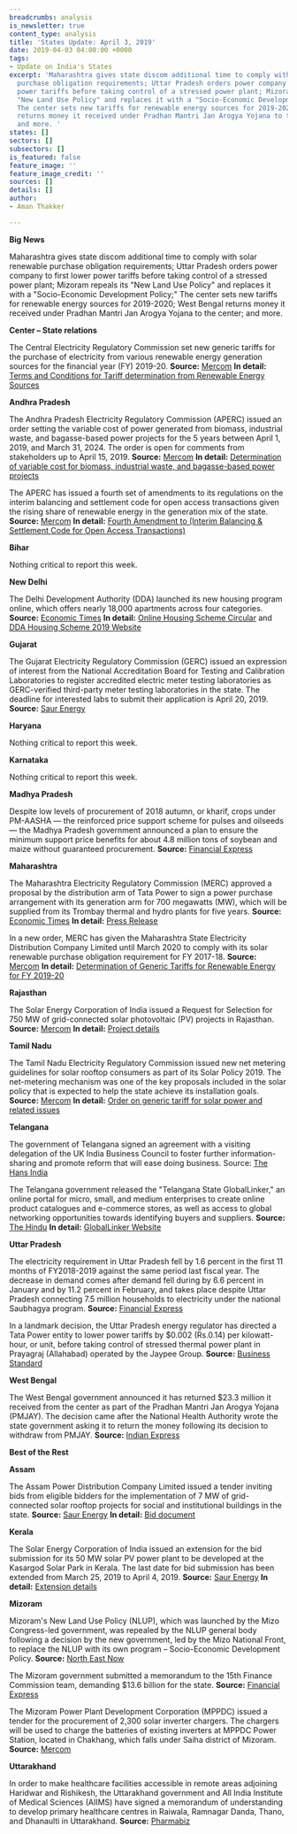 ```yaml
---
breadcrumbs: analysis
is_newsletter: true
content_type: analysis
title: 'States Update: April 3, 2019'
date: 2019-04-03 04:00:00 +0000
tags:
- Update on India's States
excerpt: 'Maharashtra gives state discom additional time to comply with solar renewable
  purchase obligation requirements; Uttar Pradesh orders power company to first lower
  power tariffs before taking control of a stressed power plant; Mizoram repeals its
  "New Land Use Policy" and replaces it with a "Socio-Economic Development Policy;"
  The center sets new tariffs for renewable energy sources for 2019-2020; West Bengal
  returns money it received under Pradhan Mantri Jan Arogya Yojana to the center;
  and more. '
states: []
sectors: []
subsectors: []
is_featured: false
feature_image: ''
feature_image_credit: ''
sources: []
details: []
author:
- Aman Thakker

---
```

**Big News**

Maharashtra gives state discom additional time to comply with solar renewable purchase obligation requirements; Uttar Pradesh orders power company to first lower power tariffs before taking control of a stressed power plant; Mizoram repeals its "New Land Use Policy" and replaces it with a "Socio-Economic Development Policy;" The center sets new tariffs for renewable energy sources for 2019-2020; West Bengal returns money it received under Pradhan Mantri Jan Arogya Yojana to the center; and more.

**Center – State relations**

The Central Electricity Regulatory Commission set new generic tariffs for the purchase of electricity from various renewable energy generation sources for the financial year (FY) 2019-20. **Source:** [Mercom](https://mercomindia.com/cerc-generic-tariff-renewable-2019-20/) **In detail:** [Terms and Conditions for Tariff determination from Renewable Energy Sources](http://cercind.gov.in/2019/orders/Draft%20RE%20Tariff%20Order%20for%20FY%202019-20.pdf)

**Andhra Pradesh**

The Andhra Pradesh Electricity Regulatory Commission (APERC) issued an order setting the variable cost of power generated from biomass, industrial waste, and bagasse-based power projects for the 5 years between April 1, 2019, and March 31, 2024. The order is open for comments from stakeholders up to April 15, 2019. **Source:** [Mercom](https://mercomindia.com/andhra-pradesh-variable-cost-biomass-bagasse-projects/) **In detail:** [Determination of variable cost for biomass, industrial waste, and bagasse-based power projects](http://www.aperc.gov.in/admin/upload/DraftOrder.pdf)

The APERC has issued a fourth set of amendments to its regulations on the interim balancing and settlement code for open access transactions given the rising share of renewable energy in the generation mix of the state. **Source:** [Mercom](https://mercomindia.com/andhra-pradesh-amend-regulation-on-open-access/) **In detail:** [Fourth Amendment to (Interim Balancing & Settlement Code for Open Access Transactions)](http://aperc.gov.in/admin/upload/Amndt_RegNo4of2019.pdf)

**Bihar**

Nothing critical to report this week.

**New Delhi**

The Delhi Development Authority (DDA) launched its new housing program online, which offers nearly 18,000 apartments across four categories. **Source:** [Economic Times](https://economictimes.indiatimes.com/industry/services/property-/-cstruction/dda-launches-new-housing-scheme-online/articleshow/68566581.cms) **In detail:** [Online Housing Scheme Circular](https://dda.org.in/tendernotices_docs/may2018/Circular%20For%20Launching%20Of%20New%20DDA%20Housing%20Scheme%20201908032019.pdf) and [DDA Housing Scheme 2019 Website](https://dda.org.in/ddahs19/AppForm/Banklist.aspx)

**Gujarat**

The Gujarat Electricity Regulatory Commission (GERC) issued an expression of interest from the National Accreditation Board for Testing and Calibration Laboratories to register accredited electric meter testing laboratories as GERC-verified third-party meter testing laboratories in the state. The deadline for interested labs to submit their application is April 20, 2019. **Source:** [Saur Energy](https://www.saurenergy.com/solar-energy-news/gujarat-eoi-electric-meter-testing)

**Haryana**

Nothing critical to report this week.

**Karnataka**

Nothing critical to report this week.

**Madhya Pradesh**

Despite low levels of procurement of 2018 autumn, or kharif, crops under PM-AASHA — the reinforced price support scheme for pulses and oilseeds — the Madhya Pradesh government announced a plan to ensure the minimum support price benefits for about 4.8 million tons of soybean and maize without guaranteed procurement. **Source:** [Financial Express](https://www.financialexpress.com/economy/madhya-pradesh-rolls-out-bhavantar-scheme-for-kharif-2018-to-spend-rs-1000-crore/1531219/)

**Maharashtra**

The Maharashtra Electricity Regulatory Commission (MERC) approved a proposal by the distribution arm of Tata Power to sign a power purchase arrangement with its generation arm for 700 megawatts (MW), which will be supplied from its Trombay thermal and hydro plants for five years. **Source:** [Economic Times](https://economictimes.indiatimes.com/industry/energy/power/merc-approves-700-mw-ppa-of-tata-power-for-five-years/articleshow/68598403.cms) **In detail:** [Press Release](https://www.tatapower.com/media/PressReleaseDetails/1636/merc-approves-700-mw-ppa-between-distribution-and-generation-business-of-tata-power-for-the-next-five-years)

In a new order, MERC has given the Maharashtra State Electricity Distribution Company Limited until March 2020 to comply with its solar renewable purchase obligation requirement for FY 2017-18. **Source:** [Mercom](https://mercomindia.com/maharashtra-discom-allowed-time-solar-rpo/) **In detail:** [Determination of Generic Tariffs for Renewable Energy for FY 2019-20](http://www.mercindia.org.in/pdf/Order%2058%2042/RE%20Draft%20Order-52%20of%202019.pdf)

**Rajasthan**

The Solar Energy Corporation of India issued a Request for Selection for 750 MW of grid-connected solar photovoltaic (PV) projects in Rajasthan. **Source:** [Mercom](https://mercomindia.com/secis-solar-tender-750-mw-rajasthan/) **In detail:** [Project details](http://seci.co.in/show_whats_new.php?id=825)

**Tamil Nadu**

The Tamil Nadu Electricity Regulatory Commission issued new net metering guidelines for solar rooftop consumers as part of its Solar Policy 2019. The net-metering mechanism was one of the key proposals included in the solar policy that is expected to help the state achieve its installation goals. **Source:** [Mercom](https://mercomindia.com/new-net-metering-rooftop-solar-tamil-nadu/) **In detail:** [Order on generic tariff for solar power and related issues](http://www.tnerc.gov.in/orders/Tariff%20Order%202009/2019/Solar-5-29-03-2019.pdf)

**Telangana**

The government of Telangana signed an agreement with a visiting delegation of the UK India Business Council to foster further information-sharing and promote reform that will ease doing business. Source: [The Hans India](https://www.thehansindia.com/business/ukibc-signs-mou-with-ts-government-515875)

The Telangana government released the "Telangana State GlobalLinker," an online portal for micro, small, and medium enterprises to create online product catalogues and e-commerce stores, as well as access to global networking opportunities towards identifying buyers and suppliers. **Source:** [The Hindu](https://www.thehindu.com/news/cities/Hyderabad/govt-unveils-portal-for-msmes/article26657168.ece) **In detail:** [GlobalLinker Website](https://ts-msme.globallinker.com/login)

**Uttar Pradesh**

The electricity requirement in Uttar Pradesh fell by 1.6 percent in the first 11 months of FY2018-2019 against the same period last fiscal year. The decrease in demand comes after demand fell during by 6.6 percent in January and by 11.2 percent in February, and takes place despite Uttar Pradesh connecting 7.5 million households to electricity under the national Saubhagya program. **Source:** [Financial Express](https://www.financialexpress.com/economy/power-demand-continues-to-slide-in-uttar-pradesh-experts-attribute-it-to-open-access/1528672/)

In a landmark decision, the Uttar Pradesh energy regulator has directed a Tata Power entity to lower power tariffs by $0.002 (Rs.0.14) per kilowatt-hour, or unit, before taking control of stressed thermal power plant in Prayagraj (Allahabad) operated by the Jaypee Group. **Source:** [Business Standard](https://www.business-standard.com/article/economy-policy/cut-tariff-before-buying-stressed-asset-up-energy-regulator-to-tata-power-119033000472_1.html)

**West Bengal**

The West Bengal government announced it has returned $23.3 million it received from the center as part of the Pradhan Mantri Jan Arogya Yojana (PMJAY). The decision came after the National Health Authority wrote the state government asking it to return the money following its decision to withdraw from PMJAY. **Source:** [Indian Express](https://indianexpress.com/article/india/bengal-returns-centres-pmjay-funds-5647747/)

**Best of the Rest**

**Assam**

The Assam Power Distribution Company Limited issued a tender inviting bids from eligible bidders for the implementation of 7 MW of grid-connected solar rooftop projects for social and institutional buildings in the state. **Source:** [Saur Energy](https://www.saurenergy.com/solar-energy-news/assam-7-mw-rooftop-solar-plants-social-institutional-buildings) **In detail:** [Bid document](https://www.apdcl.org/irj/go/km/docs/internet/ASSAM/webpage/PDF/Slno_58_2018_19_Bid.pdf)

**Kerala**

The Solar Energy Corporation of India issued an extension for the bid submission for its 50 MW solar PV power plant to be developed at the Kasargod Solar Park in Kerala. The last date for bid submission has been extended from March 25, 2019 to April 4, 2019. **Source:** [Saur Energy](https://www.saurenergy.com/solar-energy-news/seci-issues-extension-for-50-mw-solar-plant-in-kerala) **In detail:** [Extension details](http://seci.co.in/show_whats_new.php?id=852)

**Mizoram**

Mizoram's New Land Use Policy (NLUP), which was launched by the Mizo Congress-led government, was repealed by the NLUP general body following a decision by the new government, led by the Mizo National Front, to replace the NLUP with its own program – Socio-Economic Development Policy. **Source:** [North East Now](https://nenow.in/north-east-news/mizoram-govt-scraps-congress-flagship-programme-on-land-use.html)

The Mizoram government submitted a memorandum to the 15th Finance Commission team, demanding $13.6 billion for the state. **Source:** [Financial Express](https://www.financialexpress.com/economy/mizoram-govt-asks-94000-crore-submits-memorandum-to-finance-commission-team/1527634/)

The Mizoram Power Plant Development Corporation (MPPDC) issued a tender for the procurement of 2,300 solar inverter chargers. The chargers will be used to charge the batteries of existing inverters at MPPDC Power Station, located in Chakhang, which falls under Saiha district of Mizoram. **Source:** [Mercom](https://mercomindia.com/mizoram-tender-solar-inverter-charger/)

**Uttarakhand**

In order to make healthcare facilities accessible in remote areas adjoining Haridwar and Rishikesh, the Uttarakhand government and All India Institute of Medical Sciences (AIIMS) have signed a memorandum of understanding to develop primary healthcare centres in Raiwala, Ramnagar Danda, Thano, and Dhanaulti in Uttarakhand. **Source:** [Pharmabiz](http://www.pharmabiz.com/NewsDetails.aspx?aid=114846&sid=1)
